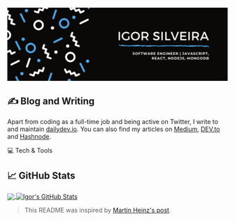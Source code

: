 [![Header](/header.png "Header")](https://igorsilveira.me/)


## ✍️ Blog and Writing
Apart from coding as a full-time job and being active on Twitter, I write to and maintain [dailydev.io](https://dailydev.io). You can also find my articles on [Medium](https://medium.com/@igorasilveira), [DEV.to](https://dev.to/igorasilveira) and [Hashnode](https://igorasilveira.hashnode.dev/).

💻 Tech & Tools

## 📈 GitHub Stats

<a href="https://github.com/igorasilveira/igorasilveira">
  <img align="center" src="https://github-readme-stats.vercel.app/api/top-langs/?username=igorasilveira&hide=objective-c,plpgsql,java,html&title_color=ffffff&text_color=c9cacc&icon_color=2bbc8a&bg_color=1d1f21" />
</a>
<a href="https://github.com/igorasilveira/igorasilveira">
  <img align="center" src="https://github-readme-stats.vercel.app/api?username=igorasilveira&show_icons=true&line_height=27&count_private=true&title_color=ffffff&text_color=c9cacc&icon_color=2bbc8a&bg_color=1d1f21" alt="Igor's GitHub Stats" />
</a>

<!--
**igorasilveira/igorasilveira** is a ✨ _special_ ✨ repository because its `README.md` (this file) appears on your GitHub profile.

Here are some ideas to get you started:

- 🔭 I’m currently working on ...
- 🌱 I’m currently learning ...
- 👯 I’m looking to collaborate on ...
- 🤔 I’m looking for help with ...
- 💬 Ask me about ...
- 📫 How to reach me: ...
- 😄 Pronouns: ...
- ⚡ Fun fact: ...
-->

> This README was inspired by [Martin Heinz's post](https://towardsdatascience.com/build-a-stunning-readme-for-your-github-profile-9b80434fe5d7).